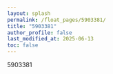 ```yaml
---
layout: splash
permalink: /float_pages/5903381/
title: "5903381"
author_profile: false
last_modified_at: 2025-06-13
toc: false
---
```

 
5903381
